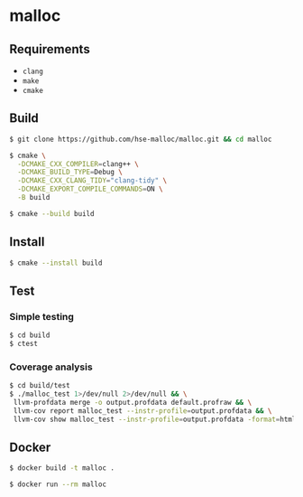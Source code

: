 # malloc

## Requirements

* `clang`
* `make`
* `cmake`


## Build

```sh
$ git clone https://github.com/hse-malloc/malloc.git && cd malloc

$ cmake \
  -DCMAKE_CXX_COMPILER=clang++ \
  -DCMAKE_BUILD_TYPE=Debug \
  -DCMAKE_CXX_CLANG_TIDY="clang-tidy" \
  -DCMAKE_EXPORT_COMPILE_COMMANDS=ON \
  -B build

$ cmake --build build
```

## Install

```sh
$ cmake --install build
```

## Test

### Simple testing

```sh
$ cd build
$ ctest
```

### Coverage analysis

```sh
$ cd build/test
$ ./malloc_test 1>/dev/null 2>/dev/null && \
 llvm-profdata merge -o output.profdata default.profraw && \
 llvm-cov report malloc_test --instr-profile=output.profdata && \
 llvm-cov show malloc_test --instr-profile=output.profdata -format=html > report.html
```

## Docker

```sh
$ docker build -t malloc .

$ docker run --rm malloc
```
